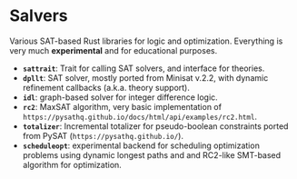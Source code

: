 # Salvers

Various SAT-based Rust libraries for logic and optimization. Everything is very much **experimental** and for educational purposes.

 * **`sattrait`**: Trait for calling SAT solvers, and interface for theories.
 * **`dpllt`**: SAT solver, mostly ported from Minisat v.2.2, with dynamic refinement callbacks (a.k.a. theory support).
 * **`idl`**: graph-based solver for integer difference logic.
 * **`rc2`**: MaxSAT algorithm, very basic implementation of `https://pysathq.github.io/docs/html/api/examples/rc2.html`.
 * **`totalizer`**: Incremental totalizer for pseudo-boolean constraints ported from PySAT (`https://pysathq.github.io/`).
 * **`scheduleopt`**: experimental backend for scheduling optimization problems using dynamic longest paths and and RC2-like SMT-based algorithm for optimization.

